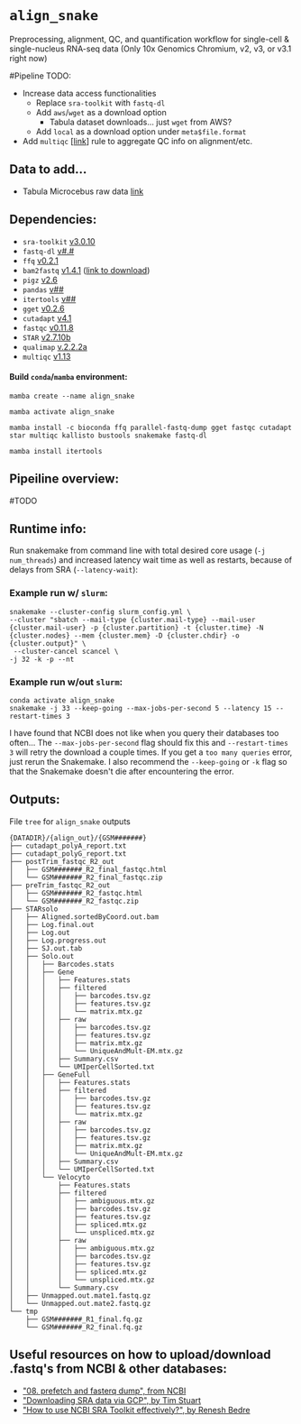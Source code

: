 # `align_snake`
Preprocessing, alignment, QC, and quantification workflow for single-cell & single-nucleus RNA-seq data 
(Only 10x Genomics Chromium, v2, v3, or v3.1 right now)

#Pipeline TODO:
- Increase data access functionalities
  - Replace `sra-toolkit` with `fastq-dl`
  - Add `aws`/`wget` as a download option
    - Tabula dataset downloads... just `wget` from AWS?
  - Add `local` as a download option under `meta$file.format`
- Add `multiqc` [[link](https://multiqc.info/)] rule to aggregate QC info on alignment/etc.

## Data to add...
- Tabula Microcebus raw data [link](https://tabula-microcebus.ds.czbiohub.org/whereisthedata)

## **Dependencies:**
- `sra-toolkit` [v3.0.10](https://github.com/ncbi/sra-tools/wiki/01.-Downloading-SRA-Toolkit)
- `fastq-dl` [v#.#](https://github.com/rpetit3/fastq-dl)
- `ffq` [v0.2.1](https://github.com/pachterlab/ffq)
- `bam2fastq` [v1.4.1](https://github.com/10XGenomics/bamtofastq/blob/master/README.md) ([link to download](https://github.com/10XGenomics/bamtofastq/releases))
- `pigz` [v2.6](https://zlib.net/pigz/)
- `pandas` [v##]()
- `itertools` [v##]()
- `gget` [v0.2.6](https://github.com/pachterlab/gget)
- `cutadapt` [v4.1](https://cutadapt.readthedocs.io/en/stable/)
- `fastqc` [v0.11.8](https://www.bioinformatics.babraham.ac.uk/projects/fastqc/)
- `STAR` [v2.7.10b](https://github.com/alexdobin/STAR)
- `qualimap` [v.2.2.2a](http://qualimap.conesalab.org/)
- `multiqc` [v1.13](https://multiqc.info/)
<!-- Deprecated:
- `parallel-fastq-dump` [link](https://github.com/rvalieris/parallel-fastq-dump) -->

#### **Build `conda`/`mamba` environment:**
```
mamba create --name align_snake

mamba activate align_snake

mamba install -c bioconda ffq parallel-fastq-dump gget fastqc cutadapt star multiqc kallisto bustools snakemake fastq-dl

mamba install itertools
```

## **Pipeiline overview:**
#TODO

## **Runtime info:**
Run snakemake from command line with total desired core usage (`-j num_threads`) and increased latency wait time as well as restarts, because of delays from SRA (`--latency-wait`):
### Example run w/ `slurm`:
```
snakemake --cluster-config slurm_config.yml \
--cluster "sbatch --mail-type {cluster.mail-type} --mail-user {cluster.mail-user} -p {cluster.partition} -t {cluster.time} -N {cluster.nodes} --mem {cluster.mem} -D {cluster.chdir} -o {cluster.output}" \
 --cluster-cancel scancel \
-j 32 -k -p --nt
```
### Example run w/out `slurm`:
```
conda activate align_snake
snakemake -j 33 --keep-going --max-jobs-per-second 5 --latency 15 --restart-times 3
``` 

I have found that NCBI does not like when you query their databases too often... The `--max-jobs-per-second` flag should fix this and `--restart-times 3` will retry the download a couple times. If you get a `too many queries` error, just rerun the Snakemake. I also recommend the `--keep-going` or `-k` flag so that the Snakemake doesn't die after encountering the error.


## **Outputs:**
File `tree` for `align_snake` outputs
```
{DATADIR}/{align_out}/{GSM#######}
├── cutadapt_polyA_report.txt
├── cutadapt_polyG_report.txt
├── postTrim_fastqc_R2_out
│   ├── GSM#######_R2_final_fastqc.html
│   └── GSM#######_R2_final_fastqc.zip
├── preTrim_fastqc_R2_out
│   ├── GSM#######_R2_fastqc.html
│   └── GSM#######_R2_fastqc.zip
├── STARsolo
│   ├── Aligned.sortedByCoord.out.bam
│   ├── Log.final.out
│   ├── Log.out
│   ├── Log.progress.out
│   ├── SJ.out.tab
│   ├── Solo.out
│   │   ├── Barcodes.stats
│   │   ├── Gene
│   │   │   ├── Features.stats
│   │   │   ├── filtered
│   │   │   │   ├── barcodes.tsv.gz
│   │   │   │   ├── features.tsv.gz
│   │   │   │   └── matrix.mtx.gz
│   │   │   ├── raw
│   │   │   │   ├── barcodes.tsv.gz
│   │   │   │   ├── features.tsv.gz
│   │   │   │   ├── matrix.mtx.gz
│   │   │   │   └── UniqueAndMult-EM.mtx.gz
│   │   │   ├── Summary.csv
│   │   │   └── UMIperCellSorted.txt
│   │   ├── GeneFull
│   │   │   ├── Features.stats
│   │   │   ├── filtered
│   │   │   │   ├── barcodes.tsv.gz
│   │   │   │   ├── features.tsv.gz
│   │   │   │   └── matrix.mtx.gz
│   │   │   ├── raw
│   │   │   │   ├── barcodes.tsv.gz
│   │   │   │   ├── features.tsv.gz
│   │   │   │   ├── matrix.mtx.gz
│   │   │   │   └── UniqueAndMult-EM.mtx.gz
│   │   │   ├── Summary.csv
│   │   │   └── UMIperCellSorted.txt
│   │   └── Velocyto
│   │       ├── Features.stats
│   │       ├── filtered
│   │       │   ├── ambiguous.mtx.gz
│   │       │   ├── barcodes.tsv.gz
│   │       │   ├── features.tsv.gz
│   │       │   ├── spliced.mtx.gz
│   │       │   └── unspliced.mtx.gz
│   │       ├── raw
│   │       │   ├── ambiguous.mtx.gz
│   │       │   ├── barcodes.tsv.gz
│   │       │   ├── features.tsv.gz
│   │       │   ├── spliced.mtx.gz
│   │       │   └── unspliced.mtx.gz
│   │       └── Summary.csv
│   ├── Unmapped.out.mate1.fastq.gz
│   └── Unmapped.out.mate2.fastq.gz
└── tmp
    ├── GSM#######_R1_final.fq.gz
    └── GSM#######_R2_final.fq.gz
```


## Useful resources on how to upload/download .fastq's from NCBI & other databases:
- ["08. prefetch and fasterq dump", from NCBI](https://github.com/ncbi/sra-tools/wiki/08.-prefetch-and-fasterq-dump)
- ["Downloading SRA data via GCP", by Tim Stuart](https://timoast.github.io/blog/downloading-sra-data-via-gcp/)
- ["How to use NCBI SRA Toolkit effectively?", by Renesh Bedre](https://www.reneshbedre.com/blog/ncbi_sra_toolkit.html)
